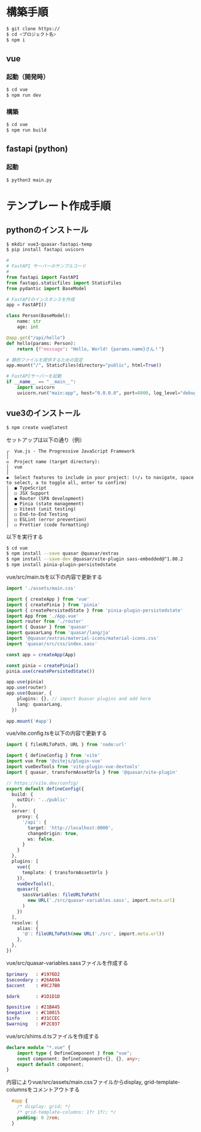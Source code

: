# 構築手順

```bash
$ git clone https://
$ cd <プロジェクト名>
$ npm i
```

## vue

### 起動（開発時）

```bash
$ cd vue
$ npm run dev
```

### 構築

```bash
$ cd vue
$ npm run build
```

## fastapi (python)

### 起動

```bash
$ python3 main.py
```



# テンプレート作成手順

## pythonのインストール

```bash
$ mkdir vue3-quasar-fastapi-temp
$ pip install fastapi uvicorn
```

```python:main.py
#
# FastAPI サーバーのサンプルコード
#
from fastapi import FastAPI
from fastapi.staticfiles import StaticFiles
from pydantic import BaseModel

# FastAPIのインスタンスを作成
app = FastAPI()

class Person(BaseModel):
    name: str
    age: int

@app.get("/api/hello")
def hello(params: Person):
    return {f"message": "Hello, World! {params.name}さん！"}

# 静的ファイルを提供するための設定
app.mount("/", StaticFiles(directory="public", html=True))

# FastAPIサーバーを起動
if __name__ == "__main__":
    import uvicorn
    uvicorn.run("main:app", host="0.0.0.0", port=8000, log_level="debug", reload=True)
```

## vue3のインストール

```bash
$ npm create vue@latest
```

セットアップは以下の通り（例）
```
┌  Vue.js - The Progressive JavaScript Framework
│
◇  Project name (target directory):
│  vue
│
◆  Select features to include in your project: (↑/↓ to navigate, space to select, a to toggle all, enter to confirm)
│  ◼ TypeScript
│  ◻ JSX Support
│  ◼ Router (SPA development)
│  ◼ Pinia (state management)
│  ◻ Vitest (unit testing)
│  ◻ End-to-End Testing
│  ◻ ESLint (error prevention)
│  ◻ Prettier (code formatting)
```

以下を実行する
```bash
$ cd vue
$ npm install --save quasar @quasar/extras
$ npm install --save-dev @quasar/vite-plugin sass-embedded@^1.80.2
$ npm install pinia-plugin-persistedstate
```

vue/src/main.tsを以下の内容で更新する
```ts:vue/src/main.ts
import './assets/main.css'

import { createApp } from 'vue'
import { createPinia } from 'pinia'
import { createPersistedState } from 'pinia-plugin-persistedstate'
import App from './App.vue'
import router from './router'
import { Quasar } from 'quasar'
import quasarLang from 'quasar/lang/ja'
import '@quasar/extras/material-icons/material-icons.css'
import 'quasar/src/css/index.sass'

const app = createApp(App)

const pinia = createPinia()
pinia.use(createPersistedState())

app.use(pinia)
app.use(router)
app.use(Quasar, {
    plugins: {}, // import Quasar plugins and add here
    lang: quasarLang,
  })
  
app.mount('#app')
```

vue/vite.config.tsを以下の内容で更新する
```ts:vue/vite.config.ts
import { fileURLToPath, URL } from 'node:url'

import { defineConfig } from 'vite'
import vue from '@vitejs/plugin-vue'
import vueDevTools from 'vite-plugin-vue-devtools'
import { quasar, transformAssetUrls } from '@quasar/vite-plugin'

// https://vite.dev/config/
export default defineConfig({
  build: {
    outDir: '../public'
  },
  server: {
    proxy: {
      '/api': {
        target: 'http://localhost:8000',
        changeOrigin: true,
        ws: false,
      }
    }
  },
  plugins: [
    vue({
      template: { transformAssetUrls }
    }),
    vueDevTools(),
    quasar({
      sassVariables: fileURLToPath(
        new URL('./src/quasar-variables.sass', import.meta.url)
      )
    })
  ],
  resolve: {
    alias: {
      '@': fileURLToPath(new URL('./src', import.meta.url))
    },
  },
})
```

vue/src/quasar-variables.sassファイルを作成する
```sass:vue/src/quasar-variables.sass
$primary   : #1976D2
$secondary : #26A69A
$accent    : #9C27B0

$dark      : #1D1D1D

$positive  : #21BA45
$negative  : #C10015
$info      : #31CCEC
$warning   : #F2C037
```

vue/src/shims.d.tsファイルを作成する
```ts:vue/src/shims.d.ts
declare module "*.vue" {
    import type { DefineComponent } from "vue";
    const component: DefineComponent<{}, {}, any>;
    export default component;
}
```

内容によりvue/src/assets/main.cssファイルからdisplay, grid-template-columnsをコメントアウトする
```css:vue/src/assets/main.css
  #app {
    /* display: grid; */
    /* grid-template-columns: 1fr 1fr; */
    padding: 0 2rem;
  }
```